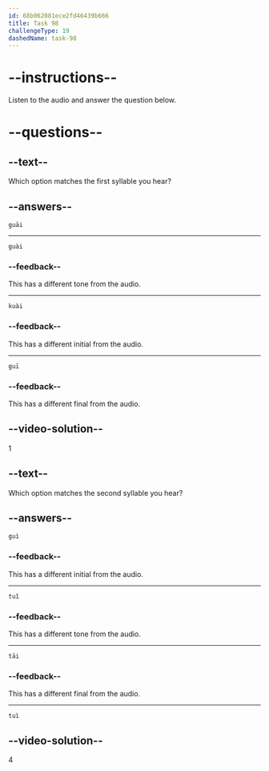 ```yaml
---
id: 68b062081ece2fd46439b666
title: Task 98
challengeType: 19
dashedName: task-98
---
```


<!-- (Audio) A: guāi, tuì -->

# --instructions--

Listen to the audio and answer the question below.

# --questions--

## --text--

Which option matches the first syllable you hear?

## --answers--

`guāi`

---

`guài`

### --feedback--

This has a different tone from the audio.

---

`kuài`

### --feedback--

This has a different initial from the audio.

---

`guī`

### --feedback--

This has a different final from the audio.

## --video-solution--

1

## --text--

Which option matches the second syllable you hear?

## --answers--

`guì`

### --feedback--

This has a different initial from the audio.

---

`tuǐ`

### --feedback--

This has a different tone from the audio.

---

`tāi`

### --feedback--

This has a different final from the audio.

---

`tuì`

## --video-solution--

4
